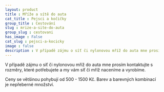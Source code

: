 ```yaml
---
layout: product
title : Mříže a sítě do auta
cat_title : Pejsci a kočičky
group_title : Cestování
slug : mrize-a-site-do-auta
group_slug : cestovani
has_image : False
cat_slug : pejsci-a-kocicky
image : false
description : V případě zájmu o síť či nylonovou mříž do auta mne prosím kontaktujte s rozměry, které potřebujete a my vám síť či mříž naceníme a vyrobíme.
---
```


V případě zájmu o síť či nylonovou mříž do auta mne prosím kontaktujte s rozměry, které potřebujete a my vám síť či mříž naceníme a vyrobíme.

Ceny se většinou pohybují od 500 - 1500 Kč. Barev a barevných kombinací je nepřeberné množství.

